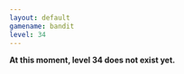 ```yaml
---
layout: default
gamename: bandit
level: 34
---
```

**At this moment, level 34 does not exist yet.**
